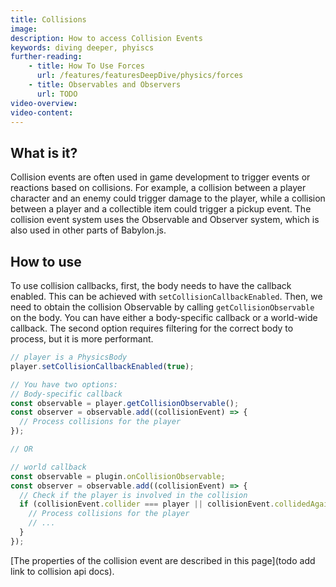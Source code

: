 ```yaml
---
title: Collisions
image: 
description: How to access Collision Events
keywords: diving deeper, phyiscs
further-reading:
    - title: How To Use Forces
      url: /features/featuresDeepDive/physics/forces
    - title: Observables and Observers
      url: TODO 
video-overview:
video-content:
---
```


## What is it?

Collision events are often used in game development to trigger events or reactions based on collisions. For example, a collision between a player character and an enemy could trigger damage to the player, while a collision between a player and a collectible item could trigger a pickup event. The collision event system uses the Observable and Observer system, which is also used in other parts of Babylon.js.

## How to use

To use collision callbacks, first, the body needs to have the callback enabled. This can be achieved with `setCollisionCallbackEnabled`. Then, we need to obtain the collision Observable by calling `getCollisionObservable` on the body. You can have either a body-specific callback or a world-wide callback. The second option requires filtering for the correct body to process, but it is more performant.

```javascript
// player is a PhysicsBody 
player.setCollisionCallbackEnabled(true);

// You have two options:
// Body-specific callback
const observable = player.getCollisionObservable();
const observer = observable.add((collisionEvent) => {
  // Process collisions for the player
});

// OR

// world callback
const observable = plugin.onCollisionObservable;
const observer = observable.add((collisionEvent) => {
  // Check if the player is involved in the collision
  if (collisionEvent.collider === player || collisionEvent.collidedAgainst === player) {
    // Process collisions for the player
    // ...
  } 
});
```

<Playground id="#7JI3E8#1" title="Collision observers" description="Use collision observer to log an output when bodies are colliding"/>

[The properties of the collision event are described in this page](todo add link to collision api docs).
